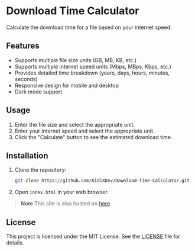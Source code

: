 # Download Time Calculator

Calculate the download time for a file based on your internet speed.

## Features

- Supports multiple file size units (GB, MB, KB, etc.)
- Supports multiple internet speed units (Mbps, MBps, Kbps, etc.)
- Provides detailed time breakdown (years, days, hours, minutes, seconds)
- Responsive design for mobile and desktop
- Dark mode support

## Usage

1. Enter the file size and select the appropriate unit.
2. Enter your internet speed and select the appropriate unit.
3. Click the "Calculate" button to see the estimated download time.

## Installation

1. Clone the repository:
   ```sh
   git clone https://github.com/KidiXDev/Download-Time-Calculator.git
   ```
2. Open `index.html` in your web browser.

> **Note**
> This site is also hosted on [here](https://calculator.kidixdev.my.id)

## License

This project is licensed under the MIT License. See the [LICENSE](LICENSE) file for details.
